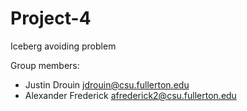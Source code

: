 # Project-4
Iceberg avoiding problem

Group members:
* Justin Drouin jdrouin@csu.fullerton.edu
* Alexander Frederick afrederick2@csu.fullerton.edu

